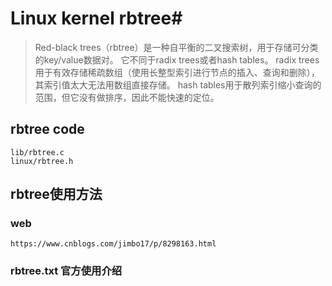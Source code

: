 # Linux kernel rbtree#

> Red-black trees（rbtree）是一种自平衡的二叉搜索树，用于存储可分类的key/value数据对。
> 它不同于radix trees或者hash tables。
> radix trees用于有效存储稀疏数组（使用长整型索引进行节点的插入、查询和删除），其索引值太大无法用数组直接存储。
> hash tables用于散列索引缩小查询的范围，但它没有做排序，因此不能快速的定位。

## rbtree code ##

	lib/rbtree.c
	linux/rbtree.h

## rbtree使用方法 ##

### web ###

	https://www.cnblogs.com/jimbo17/p/8298163.html
### rbtree.txt 官方使用介绍 ###





